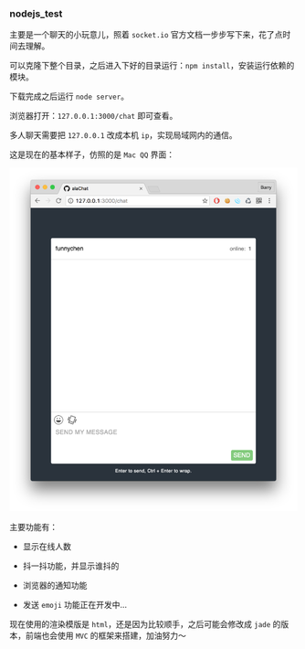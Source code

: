 ### nodejs_test

主要是一个聊天的小玩意儿，照着 `socket.io` 官方文档一步步写下来，花了点时间去理解。

可以克隆下整个目录，之后进入下好的目录运行：`npm install`，安装运行依赖的模块。

下载完成之后运行 `node server`。

浏览器打开：`127.0.0.1:3000/chat` 即可查看。

多人聊天需要把 `127.0.0.1` 改成本机 `ip`，实现局域网内的通信。

这是现在的基本样子，仿照的是 `Mac QQ` 界面：

![chat](assets/chat.png)

主要功能有：

* 显示在线人数

* 抖一抖功能，并显示谁抖的

* 浏览器的通知功能

* 发送 `emoji` 功能正在开发中...

现在使用的渲染模版是 `html`，还是因为比较顺手，之后可能会修改成 `jade` 的版本，前端也会使用 `MVC` 的框架来搭建，加油努力～